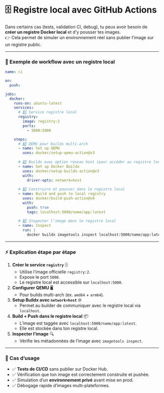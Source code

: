 # 🗄️ Registre local avec GitHub Actions

Dans certains cas (tests, validation CI, debug), tu peux avoir besoin de **créer un registre Docker local** et d’y pousser tes images.\
👉 Cela permet de simuler un environnement réel sans publier l’image sur un registre public.

***

### 📝 Exemple de workflow avec un registre local

```yaml
name: ci

on:
  push:

jobs:
  docker:
    runs-on: ubuntu-latest
    services:
      # 1️⃣ Service registre local
      registry:
        image: registry:2
        ports:
          - 5000:5000

    steps:
      # 2️⃣ QEMU pour builds multi-arch
      - name: Set up QEMU
        uses: docker/setup-qemu-action@v3
      
      # 3️⃣ Buildx avec option réseau host (pour accéder au registre local)
      - name: Set up Docker Buildx
        uses: docker/setup-buildx-action@v3
        with:
          driver-opts: network=host
      
      # 4️⃣ Construire et pousser dans le registre local
      - name: Build and push to local registry
        uses: docker/build-push-action@v6
        with:
          push: true
          tags: localhost:5000/name/app:latest
      
      # 5️⃣ Inspecter l’image dans le registre local
      - name: Inspect
        run: |
          docker buildx imagetools inspect localhost:5000/name/app:latest
```

***

### ⚡ Explication étape par étape

1. **Créer le service `registry`** 🗄️
   * Utilise l’image officielle `registry:2`.
   * Expose le port `5000`.
   * Le registre local est accessible sur `localhost:5000`.
2. **Configurer QEMU** 🖥️
   * Pour builds multi-arch (ex. `amd64` + `arm64`).
3. **Setup Buildx avec `network=host`** 🌐
   * Permet au builder de communiquer avec le registre local via `localhost`.
4. **Build + Push dans le registre local** 📦
   * L’image est taggée avec `localhost:5000/name/app:latest`.
   * Elle est stockée dans ton registre local.
5. **Inspecter l’image** 🔍
   * Vérifie les métadonnées de l’image avec `imagetools inspect`.

***

### 🎯 Cas d’usage

* ✅ **Tests de CI/CD** sans publier sur Docker Hub.
* ✅ Vérification que ton image est correctement construite et pushée.
* ✅ Simulation d’un **environnement privé** avant mise en prod.
* ✅ Débogage rapide d’images multi-plateformes.
